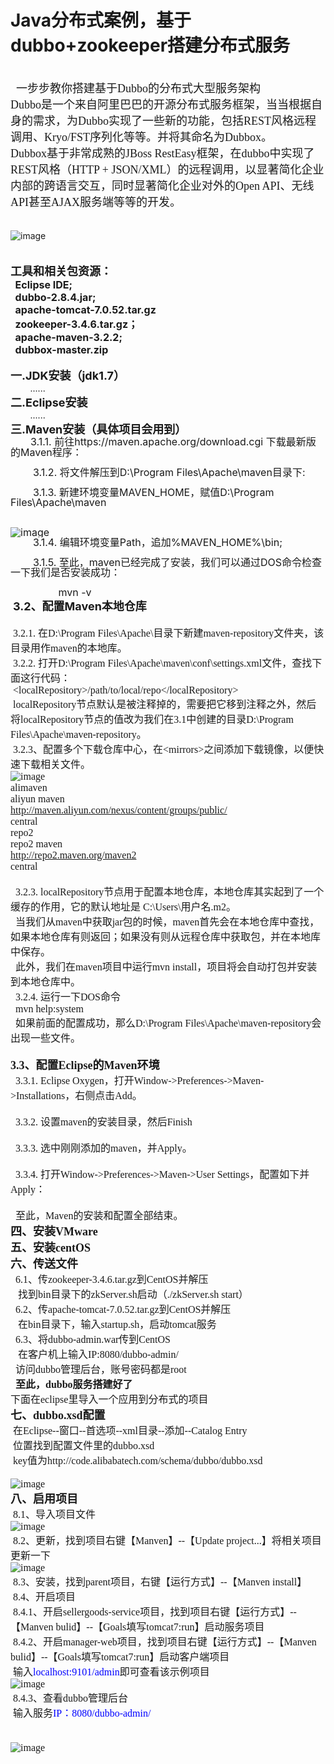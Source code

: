 # Java分布式案例，基于<b>dubbo+zookeeper</b>搭建分布式服务
<br /><span style="font-family: simsun; font-size: 18px;">&nbsp; 一步步教你搭建基于Dubbo的分布式大型服务架构<br />Dubbo是一个来自阿里巴巴的开源分布式服务框架，当当根据自身的需求，为Dubbo实现了一些新的功能，包括REST风格远程调用、Kryo/FST序列化等等。并将其命名为Dubbox。<br />Dubbox基于非常成熟的JBoss RestEasy框架，在dubbo中实现了REST风格（HTTP + JSON/XML）的远程调用，以显著简化企业内部的跨语言交互，同时显著简化企业对外的Open API、无线API甚至AJAX服务端等等的开发。</span><br /><br /><br />![image](https://github.com/zzm1223/Java-dubbox/blob/picture/dubbo%E7%95%8C%E9%9D%A2.png)<br /><br /><br /><span style="font-size: 18px;"><b>工具和相关包资源：</b></span><br /><span style="font-size: 16px;"><b>&nbsp; Eclipse IDE;</b><br /><b>&nbsp; dubbo-2.8.4.jar;</b><br /><b>&nbsp; apache-tomcat-7.0.52.tar.gz</b><br /><b>&nbsp; zookeeper-3.4.6.tar.gz；</b><br /><b>&nbsp; apache-maven-3.2.2;</b><br /><b>&nbsp; dubbox-master.zip</b></span><br /><br /><span style="font-size: 18px;"><b>一.JDK安装（jdk1.7）</b></span><br />&nbsp;&nbsp;&nbsp;&nbsp;&nbsp;&nbsp;&nbsp; ......<br /><span style="font-size: 18px;"><b>二.Eclipse安装</b></span><br />&nbsp;&nbsp;&nbsp;&nbsp;&nbsp;&nbsp;&nbsp; ......<br /><span style="font-size: 18px;"><b>三.Maven安装（具体项目会用到）</b></span><br />&nbsp;&nbsp;&nbsp;&nbsp;&nbsp;&nbsp;&nbsp;<span style="font-size: 16px; line-height: 100%;"> 3.1.1. 前往https://maven.apache.org/download.cgi 下载最新版的Maven程序：&nbsp;&nbsp;&nbsp;&nbsp;&nbsp; &nbsp;<br /><br />&nbsp;&nbsp;&nbsp;&nbsp;&nbsp;&nbsp;&nbsp; 3.1.2. 将文件解压到D:\Program Files\Apache\maven目录下:<br /><br />&nbsp;&nbsp;&nbsp;&nbsp;&nbsp;&nbsp;&nbsp; 3.1.3. 新建环境变量MAVEN_HOME，赋值D:\Program Files\Apache\maven<br /><br /><br />![image](https://github.com/zzm1223/Java-dubbox/blob/picture/maven%E7%8E%AF%E5%A2%83%E5%8F%98%E9%87%8F.png)<br />&nbsp;&nbsp;&nbsp;&nbsp;&nbsp;&nbsp;&nbsp; 3.1.4. 编辑环境变量Path，追加%MAVEN_HOME%\bin\;<br /><br />&nbsp;&nbsp;&nbsp;&nbsp;&nbsp;&nbsp;&nbsp; 3.1.5. 至此，maven已经完成了安装，我们可以通过DOS命令检查一下我们是否安装成功：<br /><br />&nbsp;&nbsp;&nbsp;&nbsp;&nbsp;&nbsp;&nbsp;&nbsp;&nbsp;&nbsp;&nbsp;&nbsp;&nbsp;&nbsp;&nbsp;&nbsp; mvn -v</span><br />&nbsp;<span style="font-size: 18px;"><b>3.2、配置Ma</b></span><span style="line-height: 100%; font-size: 18px;"><b>ven本地仓库</b><br /><br /></span><span style="font-size: 16px; font-family: simsun;">&nbsp;3.2.1. 在D:\Program Files\Apache\目录下新建maven-repository文件夹，该目录用作maven的本地库。<br />&nbsp;3.2.2. 打开D:\Program Files\Apache\maven\conf\settings.xml文件，查找下面这行代码：<br />&nbsp;&lt;localRepository&gt;/path/to/local/repo&lt;/localRepository&gt;<br />&nbsp;localRepository节点默认是被注释掉的，需要把它移到注释之外，然后将localRepository节点的值改为我们在3.1中创建的目录D:\Program Files\Apache\maven-repository。<br />&nbsp;3.2.3、配置多个下载仓库中心，在&lt;mirrors&gt;之间添加下载镜像，以便快速下载相关文件。<br />
![image](https://github.com/zzm1223/Java-dubbox/blob/picture/3.2.3.png)<br />
<span>
alimaven <br />
aliyun maven<br />
http://maven.aliyun.com/nexus/content/groups/public/<br />
central<br />
repo2<br />
repo2 maven<br />
http://repo2.maven.org/maven2<br />
central<br /></span>
<br /><span style="font-size: 16px; font-family: simsun;">&nbsp; 3.2.3. localRepository节点用于配置本地仓库，本地仓库其实起到了一个缓存的作用，它的默认地址是 C:\Users\用户名.m2。<br />&nbsp; 当我们从maven中获取jar包的时候，maven首先会在本地仓库中查找，如果本地仓库有则返回；如果没有则从远程仓库中获取包，并在本地库中保存。<br />&nbsp; 此外，我们在maven项目中运行mvn install，项目将会自动打包并安装到本地仓库中。<br />&nbsp; 3.2.4. 运行一下DOS命令<br />&nbsp; mvn help:system<br />&nbsp; 如果前面的配置成功，那么D:\Program Files\Apache\maven-repository会出现一些文件。<br /><br /></span><span style="font-family: simsun; font-size: 18px;"><b>3.3、配置Eclipse的Maven环境</b></span><span style="font-size: 16px; font-family: simsun;"><br />&nbsp; 3.3.1. Eclipse Oxygen，打开Window-&gt;Preferences-&gt;Maven-&gt;Installations，右侧点击Add。<br /><br />&nbsp; 3.3.2. 设置maven的安装目录，然后Finish<br /><br />&nbsp; 3.3.3. 选中刚刚添加的maven，并Apply。<br /><br />&nbsp; 3.3.4. 打开Window-&gt;Preferences-&gt;Maven-&gt;User Settings，配置如下并Apply：<br /><br />&nbsp; 至此，Maven的安装和配置全部结束。<br /></span><span style="font-size: 18px; font-family: simsun;"><b>四、安装VMware &nbsp;</b>&nbsp; &nbsp;<br /><b>五、安装centOS</b><br /><b>六、传送文件</b></span><span style="font-size: 16px; font-family: simsun;"><br />&nbsp; 6.1、传zookeeper-3.4.6.tar.gz到CentOS并解压<br />&nbsp;&nbsp; 找到bin目录下的zkServer.sh启动（./zkServer.sh start）<br />&nbsp; 6.2、传apache-tomcat-7.0.52.tar.gz到CentOS并解压<br />&nbsp;&nbsp; 在bin目录下，输入startup.sh，启动tomcat服务<br />&nbsp; 6.3、将dubbo-admin.war传到CentOS<br />&nbsp;&nbsp; 在客户机上输入IP:8080/dubbo-admin/<br />&nbsp; 访问dubbo管理后台，账号密码都是root<br /><b>&nbsp; 至此，dubbo服务搭建好了</b><br />下面在eclipse里导入一个应用到分布式的项目<br /></span><span style="font-family: simsun; font-size: 18px;"><b>七、dubbo.xsd配置</b></span><span style="font-size: 16px; font-family: simsun;"><br />&nbsp;在Eclipse--窗口--首选项--xml目录--添加--Catalog Entry<br />&nbsp;位置找到配置文件里的dubbo.xsd<br />&nbsp;key值为http://code.alibabatech.com/schema/dubbo/dubbo.xsd<br />&nbsp;<br />![image](https://github.com/zzm1223/Java-dubbox/blob/picture/dubbo.xsd.png)<br /></span><span style="font-family: simsun; font-size: 18px;"><b>八、启用项目</b></span><span style="font-size: 16px; font-family: simsun;"><br />&nbsp;8.1、导入项目文件 <br />![image](https://github.com/zzm1223/Java-dubbox/blob/picture/8.1%E5%AF%BC%E5%85%A5.png) <br />&nbsp;8.2、更新，找到项目右键【Manven】--【Update project...】将相关项目更新一下<br />![image](https://github.com/zzm1223/Java-dubbox/blob/picture/8.2Manven%20updata.png)<br />&nbsp;8.3、安装，找到parent项目，右键【运行方式】--【Manven install】<br />&nbsp;8.4、开启项目<br />&nbsp;8.4.1、开启sellergoods-service项目，找到项目右键【运行方式】--【Manven bulid】--【Goals填写tomcat7:run】启动服务项目<br />&nbsp;8.4.2、开启manager-web项目，找到项目右键【运行方式】--【Manven bulid】--【Goals填写tomcat7:run】启动客户端项目<br />&nbsp;输入</span><span style="font-size: 16px; font-family: simsun; color: rgb(0, 0, 255);">localhost:9101/admin</span><span style="font-size: 16px; font-family: simsun;">即可查看该示例项目 <br />![image](https://github.com/zzm1223/Java-dubbox/blob/picture/8.4.2.png) <br />&nbsp;8.4.3、查看dubbo管理后台<br />&nbsp;输入服务</span><span style="font-size: 16px; font-family: simsun; color: rgb(0, 0, 255);">IP：8080/dubbo-admin/</span><br />&nbsp;<br /> <br />![image](https://github.com/zzm1223/Java-dubbox/blob/picture/8.4.3.png)<br />
